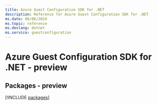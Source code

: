 ```yaml
---
title: Azure Guest Configuration SDK for .NET
description: Reference for Azure Guest Configuration SDK for .NET
ms.date: 06/06/2024
ms.topic: reference
ms.devlang: dotnet
ms.service: guestconfiguration
---
```

# Azure Guest Configuration SDK for .NET - preview
## Packages - preview
[!INCLUDE [packages](guest-configuration-index.md)]
